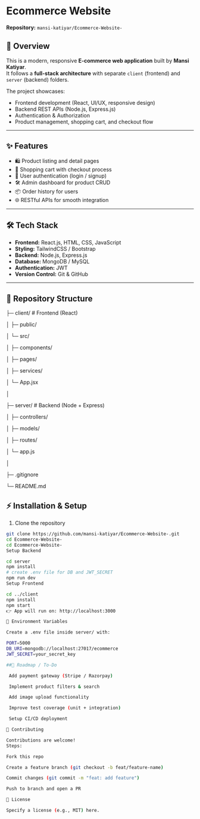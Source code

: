 # Ecommerce Website

**Repository:** `mansi-katiyar/Ecommerce-Website-`

## 📌 Overview
This is a modern, responsive **E-commerce web application** built by **Mansi Katiyar**.  
It follows a **full-stack architecture** with separate `client` (frontend) and `server` (backend) folders.

The project showcases:
- Frontend development (React, UI/UX, responsive design)
- Backend REST APIs (Node.js, Express.js)
- Authentication & Authorization
- Product management, shopping cart, and checkout flow

---

## ✨ Features
- 🛍️ Product listing and detail pages  
- 🛒 Shopping cart with checkout process  
- 🔑 User authentication (login / signup)  
- 🛠️ Admin dashboard for product CRUD  
- 📦 Order history for users  
- 🌐 RESTful APIs for smooth integration  

---

## 🛠️ Tech Stack
- **Frontend:** React.js, HTML, CSS, JavaScript  
- **Styling:** TailwindCSS / Bootstrap  
- **Backend:** Node.js, Express.js  
- **Database:** MongoDB / MySQL  
- **Authentication:** JWT  
- **Version Control:** Git & GitHub  

---

## 📂 Repository Structure
├─ client/ # Frontend (React)

│ ├─ public/

│ └─ src/

│ ├─ components/

│ ├─ pages/

│ ├─ services/

│ └─ App.jsx

│

├─ server/ # Backend (Node + Express)

│ ├─ controllers/

│ ├─ models/

│ ├─ routes/

│ └─ app.js

│

├─ .gitignore

└─ README.md
## ⚡ Installation & Setup
1. Clone the repository
```bash
git clone https://github.com/mansi-katiyar/Ecommerce-Website-.git
cd Ecommerce-Website-
cd Ecommerce-Website-
Setup Backend

cd server
npm install
# create .env file for DB and JWT_SECRET
npm run dev
Setup Frontend

cd ../client
npm install
npm start
👉 App will run on: http://localhost:3000

🔧 Environment Variables

Create a .env file inside server/ with:

PORT=5000
DB_URI=mongodb://localhost:27017/ecommerce
JWT_SECRET=your_secret_key

##🚀 Roadmap / To-Do

 Add payment gateway (Stripe / Razorpay)

 Implement product filters & search

 Add image upload functionality

 Improve test coverage (unit + integration)

 Setup CI/CD deployment

🤝 Contributing

Contributions are welcome!
Steps:

Fork this repo

Create a feature branch (git checkout -b feat/feature-name)

Commit changes (git commit -m "feat: add feature")

Push to branch and open a PR

📜 License

Specify a license (e.g., MIT) here.
